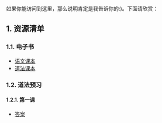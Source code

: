 <p>
如果你能访问到这里，那么说明肯定是我告诉你的:)。下面请欣赏：
</p>

<div id="outline-container-orgfa130a8" class="outline-2">
<h2 id="orgfa130a8"><span class="section-number-2">1.</span> 资源清单</h2>
<div class="outline-text-2" id="text-1">
</div>
<div id="outline-container-org59e70f0" class="outline-3">
<h3 id="org59e70f0"><span class="section-number-3">1.1.</span> 电子书</h3>
<div class="outline-text-3" id="text-1-1">
<ul class="org-ul">
<li><a href="https://doing1024.us.kg/private/preview/ch/book.pdf">语文课本</a></li>
<li><a href="https://doing1024.us.kg/private/preview/ml/book.pdf">道法课本</a></li>
</ul>
</div>
</div>
<div id="outline-container-orgdcafea3" class="outline-3">
<h3 id="orgdcafea3"><span class="section-number-3">1.2.</span> 道法预习</h3>
<div class="outline-text-3" id="text-1-2">
</div>
<div id="outline-container-org19b9471" class="outline-4">
<h4 id="org19b9471"><span class="section-number-4">1.2.1.</span> 第一课</h4>
<div class="outline-text-4" id="text-1-2-1">
<ul class="org-ul">
<li><a href="https://doing1024.us.kg/private/priview/ml/1/answer.pdf">答案</a></li>
</ul>
</div>
</div>
</div>
</div>
</div>

